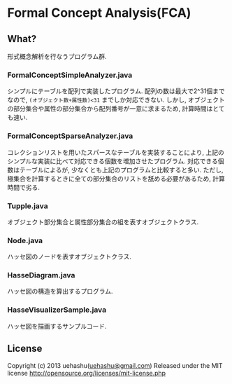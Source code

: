 Formal Concept Analysis(FCA)
============================

What?
-----
形式概念解析を行なうプログラム群.


### FormalConceptSimpleAnalyzer.java ###
シンプルにテーブルを配列で実装したプログラム.
配列の数は最大で2^31個までなので, `(オブジェクト数+属性数)<31` までしか対応できない.
しかし, オブジェクトの部分集合や属性の部分集合から配列番号が一意に求まるため,
計算時間はとても速い. 


### FormalConceptSparseAnalyzer.java ###
コレクションリストを用いたスパースなテーブルを実装することにより,
上記のシンプルな実装に比べて対応できる個数を増加させたプログラム.
対応できる個数はテーブルによるが, 少なくとも上記のプログラムと比較すると多い.
ただし, 極集合を計算するときに全ての部分集合のリストを舐める必要があるため,
計算時間で劣る.


### Tupple.java ###
オブジェクト部分集合と属性部分集合の組を表すオブジェクトクラス.


### Node.java ###
ハッセ図のノードを表すオブジェクトクラス.


### HasseDiagram.java ###
ハッセ図の構造を算出するプログラム.


### HasseVisualizerSample.java ###
ハッセ図を描画するサンプルコード.



## License ##
Copyright (c) 2013 uehashu(uehashu@gmail.com)
Released under the MIT license
http://opensource.org/licenses/mit-license.php
